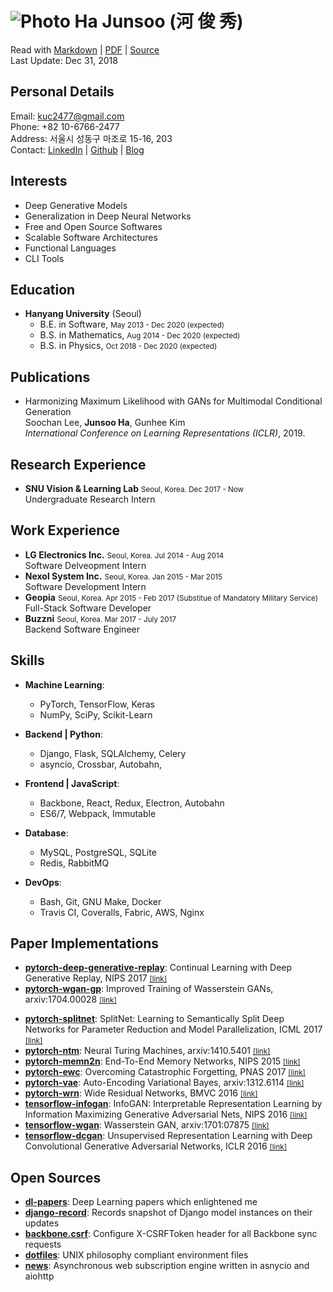 ![Photo](https://en.gravatar.com/userimage/88915015/2c6d5786d2b480927676688336d80102.jpg?size=110) Ha Junsoo (河 俊 秀)  
=======================================================================================================================

Read with [Markdown](https://raw.github.com/kuc2477/resume/gh-pages/index.md) | [PDF](https://raw.github.com/kuc2477/resume/gh-pages/index.pdf) | [Source](http://github.com/kuc2477/resume)  
Last Update: Dec 31, 2018



Personal Details
---------------
Email:      kuc2477@gmail.com   
Phone:      +82 10-6766-2477  
Address:    서울시 성동구 마조로 15-16, 203  
Contact:    [LinkedIn](https://www.linkedin.com/in/junsoo-ha-769a89bb?trk=hp-identity-name) | [Github](https://github.com/kuc2477) | [Blog](http://hajunsoo.org)  



Interests
---------
- Deep Generative Models
- Generalization in Deep Neural Networks
- Free and Open Source Softwares
- Scalable Software Architectures
- Functional Languages
- CLI Tools



Education
---------

* **Hanyang University** (Seoul)  
    - B.E. in Software, <small>May 2013 - Dec 2020 (expected)</small>  
    - B.S. in Mathematics, <small>Aug 2014 - Dec 2020 (expected)</small>  
    - B.S. in Physics, <small>Oct 2018 - Dec 2020 (expected)</small>  



Publications
------------
- Harmonizing Maximum Likelihood with GANs for Multimodal Conditional Generation  
    Soochan Lee, **Junsoo Ha**, Gunhee Kim  
    *International Conference on Learning Representations (ICLR)*, 2019.



Research Experience
-------------------
* **SNU Vision & Learning Lab** <small>Seoul, Korea. Dec 2017 - Now</small>  
    Undergraduate Research Intern



Work Experience
---------------

* **LG Electronics Inc.** <small>Seoul, Korea. Jul 2014 - Aug 2014</small>  
    Software Delveopment Intern
* **Nexol System Inc.** <small>Seoul, Korea. Jan 2015 - Mar 2015</small>  
    Software Development Intern
* **Geopia** <small>Seoul, Korea. Apr 2015 - Feb 2017 (Substitue of Mandatory Military Service)</small>  
    Full-Stack Software Developer
* **Buzzni** <small>Seoul, Korea. Mar 2017 - July 2017</small>   
    Backend Software Engineer



Skills
------
* **Machine Learning**: 
    * PyTorch, TensorFlow, Keras
    * NumPy, SciPy, Scikit-Learn


* **Backend | Python**: 
    * Django, Flask, SQLAlchemy, Celery
    * asyncio, Crossbar, Autobahn, 


* **Frontend | JavaScript**: 
    * Backbone, React, Redux, Electron, Autobahn
    * ES6/7, Webpack, Immutable


* **Database**: 
    * MySQL, PostgreSQL, SQLite
    * Redis, RabbitMQ


* **DevOps**:
    * Bash, Git, GNU Make, Docker
    * Travis CI, Coveralls, Fabric, AWS, Nginx



Paper Implementations
---------------------
- **[pytorch-deep-generative-replay](https://github.com/kuc2477/pytorch-deep-generative-replay)**: Continual Learning with Deep Generative Replay, NIPS 2017 [<small>[link]</small>](https://arxiv.org/abs/1705.08690)
- **[pytorch-wgan-gp](https://github.com/kuc2477/pytorch-wgan-gp)**: Improved Training of Wasserstein GANs, arxiv:1704.00028 [<small>[link]</small>](https://arxiv.org/abs/1704.00028)
* **[pytorch-splitnet](https://github.com/kuc2477/pytorch-splitnet)**: SplitNet: Learning to Semantically Split Deep Networks for Parameter Reduction and Model Parallelization, ICML 2017 [<small>[link]</small>](http://proceedings.mlr.press/v70/kim17b/kim17b.pdf)
* **[pytorch-ntm](https://github.com/kuc2477/pytorch-ntm)**: Neural Turing Machines, arxiv:1410.5401 [<small>[link]</small>](https://arxiv.org/abs/1410.5401)
* **[pytorch-memn2n](https://github.com/kuc2477/pytorch-memn2n)**: End-To-End Memory Networks, NIPS 2015 [<small>[link]</small>](https://papers.nips.cc/paper/5846-end-to-end-memory-networks.pdf)
* **[pytorch-ewc](https://github.com/kuc2477/pytorch-ewc)**: Overcoming Catastrophic Forgetting, PNAS 2017 [<small>[link]</small>](https://arxiv.org/abs/1612.00796)
* **[pytorch-vae](https://github.com/kuc2477/pytorch-vae)**: Auto-Encoding Variational Bayes, arxiv:1312.6114 [<small>[link]</small>](https://arxiv.org/abs/1312.6114)
* **[pytorch-wrn](https://github.com/kuc2477/pytorch-wrn)**: Wide Residual Networks, BMVC 2016 [<small>[link]</small>](http://www.bmva.org/bmvc/2016/papers/paper087/abstract087.pdf)
* **[tensorflow-infogan](https://github.com/kuc2477/tensorflow-infogan)**: InfoGAN: Interpretable Representation Learning by Information Maximizing Generative Adversarial Nets, NIPS 2016 [<small>[link]</small>](https://papers.nips.cc/paper/6399-infogan-interpretable-representation-learning-by-information-maximizing-generative-adversarial-nets)
* **[tensorflow-wgan](https://github.com/kuc2477/tensorflow-wgan)**: Wasserstein GAN, arxiv:1701:07875 [<small>[link]</small>](https://arxiv.org/abs/1701.07875)
* **[tensorflow-dcgan](https://github.com/kuc2477/tensorflow-dcgan)**: Unsupervised Representation Learning with Deep Convolutional Generative Adversarial Networks, ICLR 2016 [<small>[link]</small>](https://arxiv.org/abs/1511.06434)


Open Sources
------------
* **[dl-papers](https://github.com/kuc2477/dl-papers)**: Deep Learning papers which enlightened me
* **[django-record](https://github.com/kuc2477/django-record)**: Records snapshot of Django model instances on their updates
* **[backbone.csrf](https://github.com/kuc2477/backbone.csrf)**: Configure X-CSRFToken header for all Backbone sync requests
* **[dotfiles](https://github.com/kuc2477/dotfiles)**: UNIX philosophy compliant environment files
* **[news](https://github.com/kuc2477/news)**: Asynchronous web subscription engine written in asnycio and aiohttp
